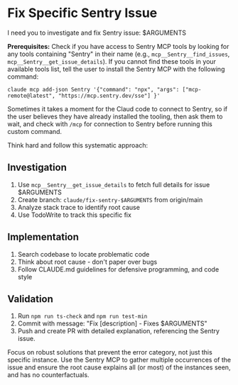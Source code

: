 # Fix Specific Sentry Issue

I need you to investigate and fix Sentry issue: $ARGUMENTS

**Prerequisites:** Check if you have access to Sentry MCP tools by looking for any tools containing "Sentry" in their name (e.g., `mcp__Sentry__find_issues`, `mcp__Sentry__get_issue_details`). If you cannot find these tools in your available tools list, tell the user to install the Sentry MCP with the following command:
```
claude mcp add-json Sentry '{"command": "npx", "args": ["mcp-remote@latest", "https://mcp.sentry.dev/sse"] }'
```
Sometimes it takes a moment for the Claud code to connect to Sentry, so if the user believes they have already installed the tooling, then ask them to wait, and check with `/mcp` for connection to Sentry before running this custom command.

Think hard and follow this systematic approach:

## Investigation
1. Use `mcp__Sentry__get_issue_details` to fetch full details for issue $ARGUMENTS
2. Create branch: `claude/fix-sentry-$ARGUMENTS` from origin/main
3. Analyze stack trace to identify root cause
4. Use TodoWrite to track this specific fix

## Implementation
1. Search codebase to locate problematic code
2. Think about root cause - don't paper over bugs
3. Follow CLAUDE.md guidelines for defensive programming, and code style

## Validation
1. Run `npm run ts-check` and `npm run test-min`
2. Commit with message: "Fix [description] - Fixes $ARGUMENTS"
3. Push and create PR with detailed explanation, referencing the Sentry issue.

Focus on robust solutions that prevent the error category, not just this specific instance.
Use the Sentry MCP to gather multiple occurrences of the issue and ensure the root cause
explains all (or most) of the instances seen, and has no counterfactuals.
